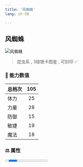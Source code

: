 ```yaml
---
title: '风蜘蛛'
lang: zh-CN

---
```


<RouterBack />

## 风蜘蛛

![风蜘蛛](https://user-images.githubusercontent.com/78347270/115956318-1b048f00-a537-11eb-90a8-ec90217a0e47.gif) 

> 昆虫系 , 3级银卡图鉴<Card :type="1" /> , 可封印 ✅ 


### 💪 能力数值

| 总档次       | 105            |
| :----------- |:-------------:|
| 体力      | 25   <Stars :number="2.5" />  |
| 力量      | 28   <Stars :number="2.5" />  |
| 防御      | 15   <Stars :number="1.5" />  | 
| 敏捷      | 19  <Stars :number="2" />  | 
| 魔法      | 18  <Stars :number="2" />   | 


### ⚖️ 属性


<Progress earth :number="0" />

<Progress water :number="0" />

<Progress fire :number="0" />

<Progress wind :number="10" />

### ✨ 技能栏 <Strong>9个</Strong>

- 攻击
- 中毒攻击 Lv1

### 👶 1级出现点

- 无





